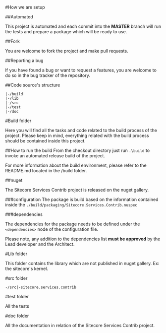 #How we are setup

##Automated

This project is automated and each commit into the **MASTER** branch will run the tests and prepare a package which will be ready to use.

##Fork

You are welcome to fork the project and make pull requests.

##Reporting a bug

If you have found a bug or want to request a features, you are welcome to do so in the bug tracker of the repository.

##Code source's structure

    |-/build
    |-/lib
    |-/src
    |-/test
    |-/doc


#Build folder

Here you will find all the tasks and code related to the build process of the project. Please keep in mind, everything related with the build process should be contained inside this project.


##How to run the build
From the checkout directory just run `.\build` to invoke an automated release build of the project.

For more information about the build environment, please refer to the README.md located in the /build folder.

##nuget

The Sitecore Services Contrib project is released on the nuget gallery.

###configuration
The package is build based on the information contained inside the `./build/packaging/Sitecore.Services.Contrib.nuspec`

###dependencies

The dependencies for the package needs to be defined under the `<dependencies>` node of the configuration file.

Please note, any addition to the dependencies list **must be approved** by the Lead developer and the Architect.

#Lib folder

This folder contains the library which are not published in nuget gallery. Ex: the sitecore's kernel.

#src folder

    -/src|-sitecore.services.contrib


#test folder

All the tests

#doc folder

All the documentation in relation of the Sitecore Services Contrib project.